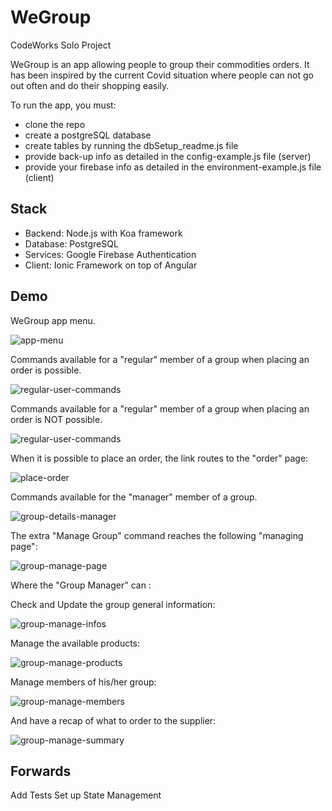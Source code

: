 # WeGroup
CodeWorks Solo Project

WeGroup is an app allowing people to group their commodities orders. It has been inspired by the current Covid situation where people can not go out often and do their shopping easily.

To run the app, you must:
* clone the repo
* create a postgreSQL database
* create tables by running the dbSetup_readme.js file
* provide back-up info as detailed in the config-example.js file (server)
* provide your firebase info as detailed in the environment-example.js file (client)


## Stack

* Backend: Node.js with Koa framework
* Database: PostgreSQL
* Services: Google Firebase Authentication
* Client: Ionic Framework on top of Angular


## Demo

WeGroup app menu.

![app-menu](./rd_images/app-menu.png)

Commands available for a "regular" member of a group when placing an order is possible.

![regular-user-commands](./rd_images/regular-user-menu.png)


Commands available for a "regular" member of a group when placing an order is NOT possible.

![regular-user-commands](./rd_images/regular-user-menu2.png)


When it is possible to place an order, the link routes to the "order" page:

![place-order](./rd_images/place-order.png)



Commands available for the "manager" member of a group.

![group-details-manager](./rd_images/group-details-manager-small.png)


The extra "Manage Group" command reaches the following "managing page":

![group-manage-page](./rd_images/group-manage-page.png)


Where the "Group Manager" can :

Check and Update the group general information:

![group-manage-infos](./rd_images/group-manage-infos.png)


Manage the available products:

![group-manage-products](./rd_images/group-manage-products.png)


Manage members of his/her group:

![group-manage-members](./rd_images/group-manage-members.png)


And have a recap of what to order to the supplier:

![group-manage-summary](./rd_images/group-manage-summary.png)

## Forwards
Add Tests
Set up State Management
